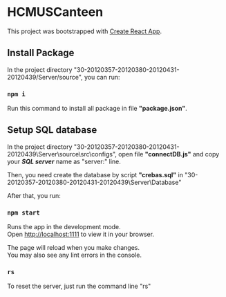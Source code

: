 # HCMUSCanteen

This project was bootstrapped with [Create React App](https://github.com/facebook/create-react-app).

## Install Package

In the project directory "30-20120357-20120380-20120431-20120439/Server/source", you can run:

### `npm i`

Run this command to install all package in file **"package.json"**.

## Setup SQL database

In the project directory "30-20120357-20120380-20120431-20120439\Server\source\src\configs", open file **"connectDB.js"** and copy your ***SQL server*** name as "server:" line.

Then, you need create the database by script **"crebas.sql"** in "30-20120357-20120380-20120431-20120439\Server\Database"

After that, you run:

### `npm start`

Runs the app in the development mode.\
Open [http://localhost:1111](http://localhost:111) to view it in your browser.

The page will reload when you make changes.\
You may also see any lint errors in the console.

### `rs`

To reset the server, just run the command line "rs"
